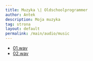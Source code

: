 ```yaml
---
title: Muzyka \| Oldschoolprogrammer
author: Antek
description: Moja muzyka
tag: strona
layout: default
permalink: /main/audio/music
---
```


- [01.wav](01.wav)
- [02.wav](02.wav)